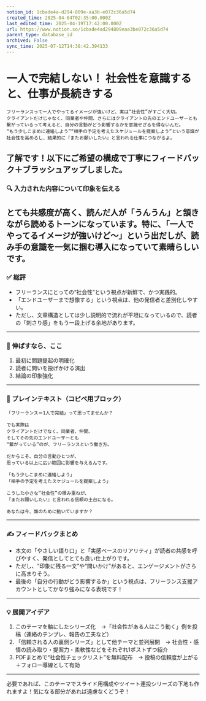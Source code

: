 ```yaml
---
notion_id: 1cbade4a-d294-809e-aa3b-e072c36a5d74
created_time: 2025-04-04T02:35:00.000Z
last_edited_time: 2025-04-19T17:42:00.000Z
url: https://www.notion.so/1cbade4ad294809eaa3be072c36a5d74
parent_type: database_id
archived: False
sync_time: 2025-07-12T14:38:42.394133
---
```


# 一人で完結しない！ 社会性を意識すると、仕事が長続きする

```plain text
フリーランスって一人でやってるイメージが強いけど、実は“社会性”がすごく大切。
クライアントだけじゃなく、同業者や仲間、さらにはクライアントの先のエンドユーザーとも繋がっているって考えると、自分の言動がどう影響するかを意識せざるを得ないんだ。
“もう少しこまめに連絡しよう”“相手の予定を考えたスケジュールを提案しよう”という意識が社会性を高めるし、結果的に『またお願いしたい』と言われる仕事につながるよ。
```
了解です！以下にご希望の構成で丁寧にフィードバック＋ブラッシュアップしました。
---
### 🔍 入力された内容について印象を伝える
とても共感度が高く、読んだ人が「うんうん」と頷きながら読めるトーンになっています。特に、「一人でやってるイメージが強いけど〜」という出だしが、読み手の意識を一気に掴む導入になっていて素晴らしいです。
---
### ✅ 総評
- フリーランスにとっての“社会性”という視点が新鮮で、かつ実践的。
- 「エンドユーザーまで想像する」という視点は、他の発信者と差別化しやすい。
- ただし、文章構造としては少し説明的で流れが平坦になっているので、読者の「刺さり感」をもう一段上げる余地があります。
---
### 🔧 伸ばすなら、ここ
1. 最初に問題提起の明確化
1. 読者に問いを投げかける演出
1. 結論の印象強化
---
### 📝 プレインテキスト（コピペ用ブロック）
```plain text
「フリーランス＝1人で完結」って思ってませんか？

でも実際は
クライアントだけでなく、同業者、仲間、
そしてその先のエンドユーザーとも
“繋がっている”のが、フリーランスという働き方。

だからこそ、自分の言動ひとつが、
思っている以上に広い範囲に影響を与えるんです。

「もう少しこまめに連絡しよう」
「相手の予定を考えたスケジュールを提案しよう」

こうした小さな“社会性”の積み重ねが、
『またお願いしたい』と言われる信頼の土台になる。

あなたは今、誰のために動いていますか？
```
---
### ✍️ フィードバックまとめ
- 本文の「やさしい語り口」と「実感ベースのリアリティ」が読者の共感を呼びやすく、発信としてとても良い仕上がりです。
- ただし、“印象に残る一文”や“問いかけ”があると、エンゲージメントがさらに高まりそう。
- 最後の「自分の行動がどう影響するか」という視点は、フリーランス支援アカウントとしてかなり強みになる表現です！
---
### 💡 展開アイデア
1. このテーマを軸にしたシリーズ化　→「社会性がある人はこう動く」例を投稿（連絡のテンプレ、報告の工夫など）
1. 「信頼される人の裏側シリーズ」として他テーマと並列展開　→ 社会性・感情の読み取り・提案力・柔軟性などをそれぞれ1ポストずつ紹介
1. PDFまとめで“社会性チェックリスト”を無料配布　→ 投稿の信頼度が上がる＋フォロー導線として有効
---
必要であれば、このテーマでスライド用構成やツイート連投シリーズの下地も作れますよ！気になる部分があれば遠慮なくどうぞ！